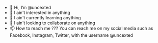 - 👋 Hi, I’m @uncexted
- 👀 I ain't interested in anything
- 🌱 I ain't currently learning anything
- 💞️ I ain't looking to collaborate on anything
- 📫 How to reach me ??? You can reach me on my social media such as Facebook, Instagram, Twitter, with the username @uncexted

<!---
uncexted/uncexted is a ✨ special ✨ repository because its `README.md` (this file) appears on your GitHub profile.
You can click the Preview link to take a look at your changes.
--->
